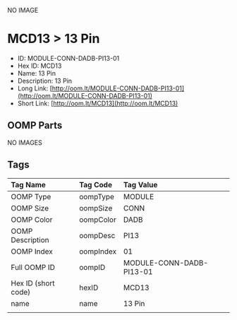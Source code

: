 


  
NO IMAGE  
# MCD13 > 13 Pin

- ID: MODULE-CONN-DADB-PI13-01
- Hex ID: MCD13
- Name: 13 Pin
- Description: 13 Pin
- Long Link: [http://oom.lt/MODULE-CONN-DADB-PI13-01](http://oom.lt/MODULE-CONN-DADB-PI13-01)
- Short Link: [http://oom.lt/MCD13](http://oom.lt/MCD13)

## OOMP Parts
  
NO IMAGES  
## Tags
  

|Tag Name|Tag Code|Tag Value|
| :--- | :--- | :--- |
|OOMP Type|oompType|MODULE|
|OOMP Size|oompSize|CONN|
|OOMP Color|oompColor|DADB|
|OOMP Description|oompDesc|PI13|
|OOMP Index|oompIndex|01|
|Full OOMP ID|oompID|MODULE-CONN-DADB-PI13-01|
|Hex ID (short code)|hexID|MCD13|
|name|name|13 Pin|
||||
